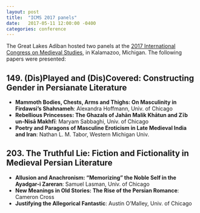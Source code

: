 ```yaml
---
layout: post
title:  "ICMS 2017 panels"
date:   2017-05-11 12:00:00 -0400
categories: conference
---
```


The Great Lakes Adiban hosted two panels at the [2017 International Congress on Medieval Studies](http://www.wmich.edu/medievalcongress/), in Kalamazoo, Michigan. The following papers were presented:

## 149. (Dis)Played and (Dis)Covered: Constructing Gender in Persianate Literature

- **Mammoth Bodies, Chests, Arms and Thighs: On Masculinity in Firdawsi’s
Shahnameh**: Alexandra Hoffmann, Univ. of Chicago
- **Rebellious Princesses: The Ghazals of Jahān Malik Khātun and Zīb un-Nisā Makhfī**: Maryam Sabbaghi, Univ. of Chicago
- **Poetry and Paragons of Masculine Eroticism in Late Medieval India and Iran**: Nathan L. M. Tabor, Western Michigan Univ.

## 203. The Truthful Lie: Fiction and Fictionality in Medieval Persian Literature

- **Allusion and Anachronism: “Memorizing” the Noble Self in the Ayadgar-i Zareran**: Samuel Lasman, Univ. of Chicago
- **New Meanings in Old Stories: The Rise of the Persian Romance**: Cameron Cross
- **Justifying the Allegorical Fantastic**: Austin O’Malley, Univ. of Chicago
